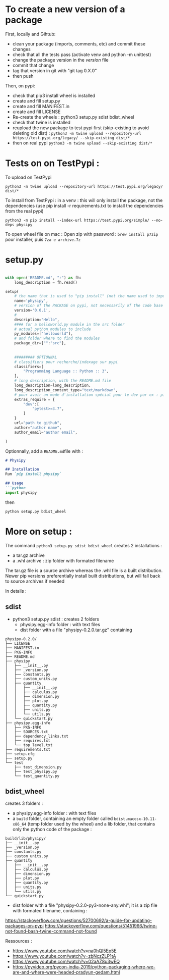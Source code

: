 # To create a new version of a package
First, locally and Gihtub:
 - clean your package (imports, comments, etc) and commit these changes
 - check that all the tests pass (activate venv and python -m unittest)
 - change the package version in the _version_ file
 - commit that change
 - tag that version in git with "git tag 0.X.0"
 - then push
 
Then, on pypi:
 - check that pip3 install wheel is installed
 - create and fill setup.py
 - create and fill MANIFEST.in
 - create and fill LICENSE
 - Re-create the wheels : python3 setup.py sdist bdist_wheel
 - check that twine is installed 
 - reupload the new package to test pypi first (skip-existing to avoid deleting old dist) :
 `python3 -m twine upload --repository-url https://test.pypi.org/legacy/ --skip-existing dist/*`
 - then on real pypi
 `python3 -m twine upload --skip-existing dist/* `
 
 
# Tests on on TestPypi : 
To upload on TestPypi
```
python3 -m twine upload --repository-url https://test.pypi.org/legacy/ dist/*
```
To install from TestPypi : in a venv : this will only install the package, not the dependencies (use pip install -r requirements.txt to install the dependencies from the real pypi)

```
python3 -m pip install --index-url https://test.pypi.org/simple/ --no-deps physipy
```

To open wheel file on mac : Open zip with password : `brew install p7zip` pour installer, puis `7za e archive.7z`


# setup.py
```python

with open('README.md', "r") as fh:
    long_description = fh.read()

setup(
    # the name that is used to "pip install" (not the name used to import physipy)
    name='physipy',
    # version of the PACKAGE on pypi, not necessarily of the code base (0.0.X means unstable) 
    version='0.0.1',
    #
    description="Hello",
    #### for a helloworld.py module in the src folder
    # actual python modules to include
    py_modules=["helloworld"],
    # and folder where to find the modules
    package_dir={"":"src"},
    
    
    ######### OPTIONNAL
    # classifiers pour recherche/indexage sur pypi
    classifiers=[
        "Programming Language :: Python :: 3",
    ],
    # long description, with the README.md file
    long_description=long_description,
    long_description_content_type="text/markdown",
    # pour avoir un mode d'installation spécial pour le dev par ex : pip install -e .[dev]
    extras_require = {
        "dev":[
            "pytest>=3.7",
        ]
    }
    url="path to github",
    author="author name",
    author_email="author email",

)
```
Optionnally, add a `README.md`file with :
```markdown
# Physipy

## Installation
Run `pip install physipy`

## Usage
```python
import physipy
```

then
```
python setup.py bdist_wheel
```
 
 
# More on setup : 
The  command `python3 setup.py sdist bdist_wheel` creates 2 installations : 
 - a tar.gz archive
 - a .whl archive : zip folder with formated filename
 
The tar.gz file is a source archive whereas the .whl file is a built distribution. Newer pip versions preferentially install built distributions, but will fall back to source archives if needed

In details : 

## sdist
- python3 setup.py sdist : creates 2 folders 
    - physipy.egg-info folder : with text files
    - dist folder with a file "physipy-0.2.0.tar.gz" containing 
```
physipy-0.2.0/
├── LICENSE
├── MANIFEST.in
├── PKG-INFO
├── README.md
├── physipy
│   ├── __init__.py
│   ├── _version.py
│   ├── constants.py
│   ├── custom_units.py
│   ├── quantity
│   │   ├── __init__.py
│   │   ├── calculus.py
│   │   ├── dimension.py
│   │   ├── plot.py
│   │   ├── quantity.py
│   │   ├── units.py
│   │   └── utils.py
│   └── quickstart.py
├── physipy.egg-info
│   ├── PKG-INFO
│   ├── SOURCES.txt
│   ├── dependency_links.txt
│   ├── requires.txt
│   └── top_level.txt
├── requirements.txt
├── setup.cfg
├── setup.py
└── test
    ├── test_dimension.py
    ├── test_physipy.py
    └── test_quantity.py
```


## bdist_wheel
creates 3 folders : 

- a physipy.egg-info folder : with text files
- a `build` folder, containing an empty folder called `bdist.macosx-10.11-x86_64` (temp folder used by the wheel) and a lib folder, that contains only the python code of the package :
```
build/lib/physipy/
├── __init__.py
├── _version.py
├── constants.py
├── custom_units.py
├── quantity
│   ├── __init__.py
│   ├── calculus.py
│   ├── dimension.py
│   ├── plot.py
│   ├── quantity.py
│   ├── units.py
│   └── utils.py
└── quickstart.py
```
- dist folder with a file "physipy-0.2.0-py3-none-any.whl"; it is a zip file with formated filename, containing : 


https://stackoverflow.com/questions/52700692/a-guide-for-updating-packages-on-pypi
https://stackoverflow.com/questions/51451966/twine-not-found-bash-twine-command-not-found


Ressources : 
 - https://www.youtube.com/watch?v=na0hQI5Ep5E
 - https://www.youtube.com/watch?v=zbNczZLP1tA
 - https://www.youtube.com/watch?v=02aAZ8u3wEQ
 - https://pyvideo.org/pycon-india-2019/python-packaging-where-we-are-and-where-were-headed-pradyun-gedam.html